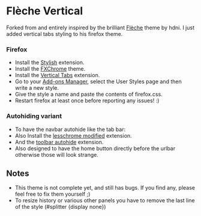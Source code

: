 # Flèche Vertical
Forked from and entirely inspired by the brilliant [Flèche](https://github.com/hdni/Fleche) theme by hdni. 
I just added vertical tabs styling to his firefox theme.

### Firefox
* Install the [Stylish](https://addons.mozilla.org/en-US/firefox/addon/stylish/) extension.
* Install the [FXChrome](https://addons.mozilla.org/en-US/firefox/addon/fxchrome/) theme.
* Install the [Vertical Tabs](https://addons.mozilla.org/en-us/firefox/addon/vertical-tabs/) extension.
* Go to your [Add-ons Manager](about:addons), select the User Styles page and then write a new style.
* Give the style a name and paste the contents of firefox.css.
* Restart firefox at least once before reporting any issues! :)

### Autohiding variant
* To have the navbar autohide like the tab bar: 
* Also Install the [lesschrome modified](https://addons.mozilla.org/en-US/firefox/addon/lesschrome-modified/) extension.
* And the [toolbar autohide](https://addons.mozilla.org/en-US/firefox/addon/fullscreen-toolbar-hover) extension.
* Also designed to have the home button directly before the urlbar otherwise those will look strange.

## Notes
* This theme is not complete yet, and still has bugs. If you find any, please feel free to fix them yourself ;) 
* To resize history or various other panels you have to remove the last line of the style (#splitter {display none}) 
